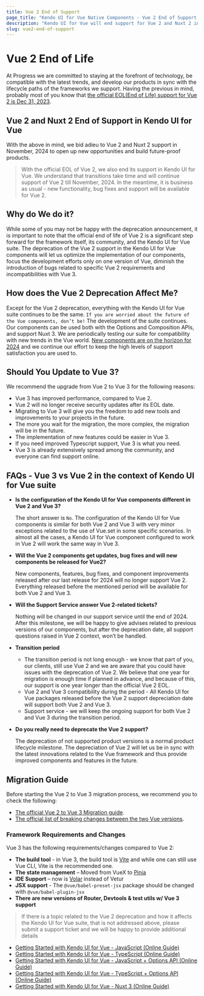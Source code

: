 ```yaml
---
title: Vue 2 End of Support
page_title: "Kendo UI for Vue Native Components - Vue 2 End of Support in 2024"
description: "Kendo UI for Vue will end support for Vue 2 and Nuxt 2 in November, 2024. Learn how to make a smooth transition to Vue 3 and how the suite will evolve in the future"
slug: vue2-end-of-support
---
```



# Vue 2 End of Life
At Progress we are committed to staying at the forefront of technology, be compatible with the latest trends, and develop our products in sync with the lifecycle paths of the frameworks we support. Having the previous in mind, probably most of you know that [the official EOL(End of Life) support for Vue 2 is Dec 31, 2023](https://v2.vuejs.org/lts/). 

## Vue 2 and Nuxt 2 End of Support in Kendo UI for Vue
With the above in mind, we bid adieu to Vue 2 and Nuxt 2 support in November, 2024 to open up new opportunities and build future-proof products.

> With the official EOL of Vue 2, we also end its support in Kendo UI for Vue. We understand that transitions take time and will continue support of Vue 2 till November, 2024. In the meantime, it is business as usual - new functionality, bug fixes and support will be available for Vue 2.

## Why do We do it? 
While some of you may not be happy with the deprecation announcement, it is important to note that the official end of life of Vue 2 is a significant step forward for the framework itself, its community, and the Kendo UI for Vue suite. The deprecation of the Vue 2 support in the Kendo UI for Vue components will let us optimize the implementation of our components, focus the development efforts only on one version of Vue, diminish the introduction of bugs related to specific Vue 2 requirements and incompatibilities with Vue 3. 

## How does the Vue 2 Deprecation Affect Me? 
Except for the Vue 2 deprecation, everything with the Kendo UI for Vue suite continues to be the same. `If you are worried about the future of the Vue components, don’t be!` The development of the suite continues. Our components can be used both with the Options and Composition APIs, and support Nuxt 3. We are periodically testing our suite for compatibility with new trends in the Vue world. [New components are on the horizon for 2024](https://www.telerik.com/support/whats-new/kendo-vue-ui/roadmap) and we continue our effort to keep the high levels of support satisfaction you are used to.  

## Should You Update to Vue 3? 

We recommend the upgrade from Vue 2 to Vue 3 for the following reasons:
* Vue 3 has improved performance, compared to Vue 2.
* Vue 2 will no longer receive security updates after its EOL date.
* Migrating to Vue 3 will give you the freedom to add new tools and improvements to your projects in the future.
* The more you wait for the migration, the more complex, the migration will be in the future.
* The implementation of new features could be easier in Vue 3.
* If you need improved Typescript support, Vue 3 is what you need.
* Vue 3 is already extensively spread among the community, and everyone can find support online.


## FAQs - Vue 3 vs Vue 2 in the context of Kendo UI for Vue suite
* **Is the configuration of the Kendo UI for Vue components different in Vue 2 and Vue 3?**

    The short answer is `No`. The configuration of the Kendo UI for Vue components is similar for both Vue 2 and Vue 3 with very minor exceptions related to the use of Vue.set in some specific scenarios. In almost all the cases, a Kendo UI for Vue component configured to work in Vue 2 will work the same way in Vue 3.
* **Will the Vue 2 components get updates, bug fixes and will new components be released for Vue2?** 
    
    New components, features, bug fixes, and component improvements released after our last release for 2024 will no longer support Vue 2. Everything released before the mentioned period will be available for both Vue 2 and Vue 3.

* **Will the Support Service answer Vue 2-related tickets?**
    
    Nothing will be changed in our support service until the end of 2024. After this milestone, we will be happy to give advises related to previous versions of our components, but after the deprecation date, all support questions raised in Vue 2 context, won’t be handled.

* **Transition period**
    * The transition period is not long enough - we know that part of you, our clients, still use Vue 2 and we are aware that you could have issues with the deprecation of Vue 2. We believe that one year for migration is enough time if planned in advance, and because of this, our support is one year longer than the official Vue 2 EOL.
    * Vue 2 and Vue 3 compatibility during the period - All Kendo UI for Vue packages released before the Vue 2 support depreciation date will support both Vue 2 and Vue 3. 
    * Support service - we will keep the ongoing support for both Vue 2 and Vue 3 during the transition period.
* **Do you really need to deprecate the Vue 2 support?**
    
    The deprecation of not supported product versions is a normal product lifecycle milestone. The depreciation of Vue 2 will let us be in sync with the latest innovations related to the Vue framework and thus provide improved components and features in the future. 

## Migration Guide

Before starting the Vue 2 to Vue 3 migration process, we recommend you to check the following:

* [The official Vue 2 to Vue 3 Migration guide](https://v3-migration.vuejs.org/).
* [The official list of breaking changes between the two Vue versions](https://v3-migration.vuejs.org/breaking-changes/ ).

### Framework Requirements and Changes

Vue 3 has the following requirements/changes compared to Vue 2:
* **The build tool** - in Vue 3, the build tool is [Vite](https://vitejs.dev/) and while one can still use Vue CLI, Vite is the recommended one.
* **The state management** – Moved from VueX to [Pinia](https://pinia.vuejs.org/)
* **IDE Support** – now is [Volar](https://marketplace.visualstudio.com/items?itemName=Vue.volar) instead of Vetur
* **JSX support** - The `@vue/babel-preset-jsx` package should be changed with `@vue/babel-plugin-jsx`
* **There are new versions of Router, Devtools & test utils w/ Vue 3 support**

> If there is a topic related to the Vue 2 deprecation and how it affects the Kendo UI for Vue suite, that is not addressed above, please submit a support ticket and we will be happy to provide additional details


* [Getting Started with Kendo UI for Vue - JavaScript (Online Guide)](slug:getting_started_javascript_composition_api)
* [Getting Started with Kendo UI for Vue - TypeScript (Online Guide)](slug:getting_started_typescript_composition_api)
* [Getting Started with Kendo UI for Vue - JavaScript + Options API (Online Guide)](slug:getting_started_javascript_options_api)
* [Getting Started with Kendo UI for Vue - TypeScript + Options API (Online Guide)](slug:getting_started_typescript_options_api)
* [Getting Started with Kendo UI for Vue - Nuxt 3 (Online Guide)](slug:getting_started_nuxt_3)
